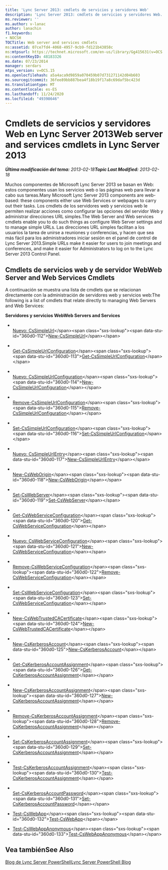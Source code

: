 ```yaml
---
title: 'Lync Server 2013: cmdlets de servicios y servidores Web'
description: 'Lync Server 2013: cmdlets de servicios y servidores Web.'
ms.reviewer: ''
ms.author: v-lanac
author: lanachin
f1.keywords:
- NOCSH
TOCTitle: Web server and services cmdlets
ms:assetid: 07ce7fd4-4068-4957-9cb9-fd121b43858c
ms:mtpsurl: https://technet.microsoft.com/en-us/library/Gg415631(v=OCS.15)
ms:contentKeyID: 48183326
ms.date: 07/23/2014
manager: serdars
mtps_version: v=OCS.15
ms.openlocfilehash: a5a4aca9d9859a070459b07d731271142d04b603
ms.sourcegitcommit: 36fee89bb887bea4f18b19f17a8c69daf5bc423d
ms.translationtype: MT
ms.contentlocale: es-ES
ms.lasthandoff: 11/24/2020
ms.locfileid: "49398646"
---
```

# <a name="web-server-and-services-cmdlets-in-lync-server-2013"></a><span data-ttu-id="360d0-103">Cmdlets de servicios y servidores Web en Lync Server 2013</span><span class="sxs-lookup"><span data-stu-id="360d0-103">Web server and services cmdlets in Lync Server 2013</span></span>

<div data-xmlns="http://www.w3.org/1999/xhtml">

<div class="topic" data-xmlns="http://www.w3.org/1999/xhtml" data-msxsl="urn:schemas-microsoft-com:xslt" data-cs="https://msdn.microsoft.com/">

<div data-asp="https://msdn2.microsoft.com/asp">



</div>

<div id="mainSection">

<div id="mainBody"><span data-ttu-id="360d0-104">

<span> </span></span><span class="sxs-lookup"><span data-stu-id="360d0-104">

<span> </span></span></span>

<span data-ttu-id="360d0-105">_**Última modificación del tema:** 2013-02-18_</span><span class="sxs-lookup"><span data-stu-id="360d0-105">_**Topic Last Modified:** 2013-02-18_</span></span>

<span data-ttu-id="360d0-106">Muchos componentes de Microsoft Lync Server 2013 se basan en Web: estos componentes usan los servicios web o las páginas web para llevar a cabo sus tareas.</span><span class="sxs-lookup"><span data-stu-id="360d0-106">Many Microsoft Lync Server 2013 components are web-based: these components either use Web Services or webpages to carry out their tasks.</span></span> <span data-ttu-id="360d0-107">Los cmdlets de los servidores web y servicios web le permiten realizar acciones como configurar las opciones del servidor Web y administrar direcciones URL simples.</span><span class="sxs-lookup"><span data-stu-id="360d0-107">The Web Server and Web services cmdlets enable you to do such things as configure Web Server settings and to manage simple URLs.</span></span> <span data-ttu-id="360d0-108">Las direcciones URL simples facilitan a los usuarios la tarea de unirse a reuniones y conferencias, y hacen que sea más fácil para los administradores iniciar sesión en el panel de control de Lync Server 2013.</span><span class="sxs-lookup"><span data-stu-id="360d0-108">Simple URLs make it easier for users to join meetings and conferences, and make it easier for Administrators to log on to the Lync Server 2013 Control Panel.</span></span>

<div>

## <a name="web-server-and-web-services-cmdlets"></a><span data-ttu-id="360d0-109">Cmdlets de servicios web y de servidor Web</span><span class="sxs-lookup"><span data-stu-id="360d0-109">Web Server and Web Services Cmdlets</span></span>

<span data-ttu-id="360d0-110">A continuación se muestra una lista de cmdlets que se relacionan directamente con la administración de servidores web y servicios web:</span><span class="sxs-lookup"><span data-stu-id="360d0-110">The following is a list of cmdlets that relate directly to managing Web Servers and Web Services:</span></span>

<span data-ttu-id="360d0-111">**Servidores y servicios Web**</span><span class="sxs-lookup"><span data-stu-id="360d0-111">**Web Servers and Services**</span></span>

  - <span></span>  
    <span data-ttu-id="360d0-112">[Nuevo: CsSimpleUrl](https://technet.microsoft.com/library/Gg398180(v=OCS.15))</span><span class="sxs-lookup"><span data-stu-id="360d0-112">[New-CsSimpleUrl](https://technet.microsoft.com/library/Gg398180(v=OCS.15))</span></span>

<!-- end list -->

  - <span></span>  
    <span data-ttu-id="360d0-113">[Get-CsSimpleUrlConfiguration](https://technet.microsoft.com/library/Gg398392(v=OCS.15))</span><span class="sxs-lookup"><span data-stu-id="360d0-113">[Get-CsSimpleUrlConfiguration](https://technet.microsoft.com/library/Gg398392(v=OCS.15))</span></span>

  - <span></span>  
    <span data-ttu-id="360d0-114">[Nuevo: CsSimpleUrlConfiguration](https://technet.microsoft.com/library/Gg425813(v=OCS.15))</span><span class="sxs-lookup"><span data-stu-id="360d0-114">[New-CsSimpleUrlConfiguration](https://technet.microsoft.com/library/Gg425813(v=OCS.15))</span></span>

  - <span></span>  
    <span data-ttu-id="360d0-115">[Remove-CsSimpleUrlConfiguration](https://technet.microsoft.com/library/Gg398515(v=OCS.15))</span><span class="sxs-lookup"><span data-stu-id="360d0-115">[Remove-CsSimpleUrlConfiguration](https://technet.microsoft.com/library/Gg398515(v=OCS.15))</span></span>

  - <span></span>  
    <span data-ttu-id="360d0-116">[Set-CsSimpleUrlConfiguration](https://technet.microsoft.com/library/Gg412991(v=OCS.15))</span><span class="sxs-lookup"><span data-stu-id="360d0-116">[Set-CsSimpleUrlConfiguration](https://technet.microsoft.com/library/Gg412991(v=OCS.15))</span></span>

<!-- end list -->

  - <span></span>  
    <span data-ttu-id="360d0-117">[Nuevo: CsSimpleUrlEntry](https://technet.microsoft.com/library/Gg425902(v=OCS.15))</span><span class="sxs-lookup"><span data-stu-id="360d0-117">[New-CsSimpleUrlEntry](https://technet.microsoft.com/library/Gg425902(v=OCS.15))</span></span>

<!-- end list -->

  - <span></span>  
    <span data-ttu-id="360d0-118">[New-CsWebOrigin](https://technet.microsoft.com/library/JJ950236(v=OCS.15))</span><span class="sxs-lookup"><span data-stu-id="360d0-118">[New-CsWebOrigin](https://technet.microsoft.com/library/JJ950236(v=OCS.15))</span></span>

<!-- end list -->

  - <span></span>  
    <span data-ttu-id="360d0-119">[Set-CsWebServer](https://technet.microsoft.com/library/Gg398759(v=OCS.15))</span><span class="sxs-lookup"><span data-stu-id="360d0-119">[Set-CsWebServer](https://technet.microsoft.com/library/Gg398759(v=OCS.15))</span></span>

<!-- end list -->

  - <span></span>  
    <span data-ttu-id="360d0-120">[Get-CsWebServiceConfiguration](https://technet.microsoft.com/library/Gg425751(v=OCS.15))</span><span class="sxs-lookup"><span data-stu-id="360d0-120">[Get-CsWebServiceConfiguration](https://technet.microsoft.com/library/Gg425751(v=OCS.15))</span></span>

  - <span></span>  
    <span data-ttu-id="360d0-121">[Nuevo: CsWebServiceConfiguration](https://technet.microsoft.com/library/Gg398440(v=OCS.15))</span><span class="sxs-lookup"><span data-stu-id="360d0-121">[New-CsWebServiceConfiguration](https://technet.microsoft.com/library/Gg398440(v=OCS.15))</span></span>

  - <span></span>  
    <span data-ttu-id="360d0-122">[Remove-CsWebServiceConfiguration](https://technet.microsoft.com/library/Gg398266(v=OCS.15))</span><span class="sxs-lookup"><span data-stu-id="360d0-122">[Remove-CsWebServiceConfiguration](https://technet.microsoft.com/library/Gg398266(v=OCS.15))</span></span>

  - <span></span>  
    <span data-ttu-id="360d0-123">[Set-CsWebServiceConfiguration](https://technet.microsoft.com/library/Gg398396(v=OCS.15))</span><span class="sxs-lookup"><span data-stu-id="360d0-123">[Set-CsWebServiceConfiguration](https://technet.microsoft.com/library/Gg398396(v=OCS.15))</span></span>

<!-- end list -->

  - <span></span>  
    <span data-ttu-id="360d0-124">[New-CsWebTrustedCACertificate](https://technet.microsoft.com/library/Gg412746(v=OCS.15))</span><span class="sxs-lookup"><span data-stu-id="360d0-124">[New-CsWebTrustedCACertificate](https://technet.microsoft.com/library/Gg412746(v=OCS.15))</span></span>

<!-- end list -->

  - <span></span>  
    <span data-ttu-id="360d0-125">[New-CsKerberosAccount](https://technet.microsoft.com/library/Gg398485(v=OCS.15))</span><span class="sxs-lookup"><span data-stu-id="360d0-125">[New-CsKerberosAccount](https://technet.microsoft.com/library/Gg398485(v=OCS.15))</span></span>

<!-- end list -->

  - <span></span>  
    <span data-ttu-id="360d0-126">[Get-CsKerberosAccountAssignment](https://technet.microsoft.com/library/Gg398526(v=OCS.15))</span><span class="sxs-lookup"><span data-stu-id="360d0-126">[Get-CsKerberosAccountAssignment](https://technet.microsoft.com/library/Gg398526(v=OCS.15))</span></span>

  - <span></span>  
    <span data-ttu-id="360d0-127">[New-CsKerberosAccountAssignment](https://technet.microsoft.com/library/Gg398074(v=OCS.15))</span><span class="sxs-lookup"><span data-stu-id="360d0-127">[New-CsKerberosAccountAssignment](https://technet.microsoft.com/library/Gg398074(v=OCS.15))</span></span>

  - <span></span>  
    <span data-ttu-id="360d0-128">[Remove-CsKerberosAccountAssignment](https://technet.microsoft.com/library/Gg413052(v=OCS.15))</span><span class="sxs-lookup"><span data-stu-id="360d0-128">[Remove-CsKerberosAccountAssignment](https://technet.microsoft.com/library/Gg413052(v=OCS.15))</span></span>

  - <span></span>  
    <span data-ttu-id="360d0-129">[Set-CsKerberosAccountAssignment](https://technet.microsoft.com/library/Gg398232(v=OCS.15))</span><span class="sxs-lookup"><span data-stu-id="360d0-129">[Set-CsKerberosAccountAssignment](https://technet.microsoft.com/library/Gg398232(v=OCS.15))</span></span>

  - <span></span>  
    <span data-ttu-id="360d0-130">[Test-CsKerberosAccountAssignment](https://technet.microsoft.com/library/Gg425938(v=OCS.15))</span><span class="sxs-lookup"><span data-stu-id="360d0-130">[Test-CsKerberosAccountAssignment](https://technet.microsoft.com/library/Gg425938(v=OCS.15))</span></span>

<!-- end list -->

  - <span></span>  
    <span data-ttu-id="360d0-131">[Set-CsKerberosAccountPassword](https://technet.microsoft.com/library/Gg398659(v=OCS.15))</span><span class="sxs-lookup"><span data-stu-id="360d0-131">[Set-CsKerberosAccountPassword](https://technet.microsoft.com/library/Gg398659(v=OCS.15))</span></span>

<!-- end list -->

  - <span data-ttu-id="360d0-132">[Test-CsWebApp](https://technet.microsoft.com/library/Hh689989(v=OCS.15))</span><span class="sxs-lookup"><span data-stu-id="360d0-132">[Test-CsWebApp](https://technet.microsoft.com/library/Hh689989(v=OCS.15))</span></span>

  - <span data-ttu-id="360d0-133">[Test-CsWebAppAnonymous](https://technet.microsoft.com/library/Hh690041(v=OCS.15))</span><span class="sxs-lookup"><span data-stu-id="360d0-133">[Test-CsWebAppAnonymous](https://technet.microsoft.com/library/Hh690041(v=OCS.15))</span></span>

</div>

<div>

## <a name="see-also"></a><span data-ttu-id="360d0-134">Vea también</span><span class="sxs-lookup"><span data-stu-id="360d0-134">See Also</span></span>


[<span data-ttu-id="360d0-135">Blog de Lync Server PowerShell</span><span class="sxs-lookup"><span data-stu-id="360d0-135">Lync Server PowerShell Blog</span></span>](https://go.microsoft.com/fwlink/p/?linkid=203150)  
  

<span data-ttu-id="360d0-136"></div>

</div>

<span> </span>

</div>

</div>

</span><span class="sxs-lookup"><span data-stu-id="360d0-136"></div>

</div>

<span> </span>

</div>

</div>

</span></span></div>

